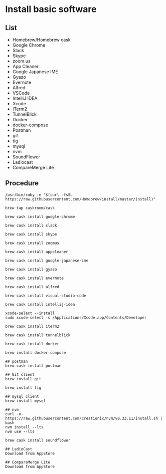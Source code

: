 Install basic software
===========================================

## List
- Homebrew/Homebrew cask
- Google Chrome
- Slack
- Skype
- zoom.us
- App Cleaner
- Google Japanese IME
- Gyazo
- Evernote
- Alfred
- VSCode
- IntelliJ IDEA
- Xcode
- iTerm2
- TunnelBlick
- Docker
- docker-compose
- Postman
- git
- tig
- mysql
- nvm
- SoundFlower
- Ladiocast
- CompareMerge Lite

## Procedure
```
/usr/bin/ruby -e "$(curl -fsSL https://raw.githubusercontent.com/Homebrew/install/master/install)"

brew tap caskroom/cask

brew cask install google-chrome

brew cask install slack

brew cask install skype

brew cask install zoomus

brew cask install appcleaner

brew cask install google-japanese-ime

brew cask install gyazo

brew cask install evernote

brew cask install alfred

brew cask install visual-studio-code

brew cask install intellij-idea

xcode-select --install
sudo xcode-select -s /Applications/Xcode.app/Contents/Developer

brew cask install iterm2

brew cask install tunnelblick

brew cask install docker

brew install docker-compose

## postman
brew cask install postman

## Git client
brew install git

brew install tig

## mysql client
brew install mysql

## nvm
curl -o- https://raw.githubusercontent.com/creationix/nvm/v0.33.11/install.sh | bash
nvm install --lts
nvm use --lts

brew cask install soundflower

## LadioCast
Download from AppStore

## CompareMerge Lite
Download from AppStore

```
